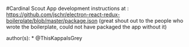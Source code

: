 #Cardinal Scout App
development instructions at : https://github.com/jschr/electron-react-redux-boilerplate/blob/master/package.json
(great shout out to the people who wrote the boilerplate, could not have packaged the app without it)

author(s): * @ThisKappaIsGrey

